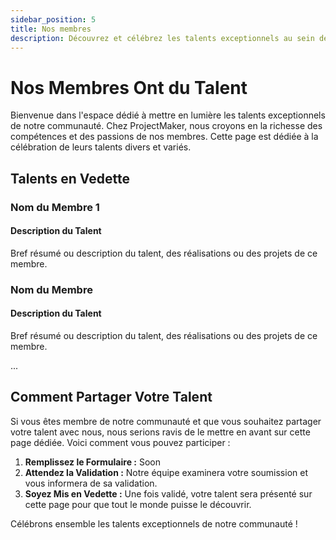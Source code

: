 ```yaml
---
sidebar_position: 5
title: Nos membres
description: Découvrez et célébrez les talents exceptionnels au sein de notre communauté !
---
```


# Nos Membres Ont du Talent

Bienvenue dans l'espace dédié à mettre en lumière les talents exceptionnels de notre communauté. Chez ProjectMaker, nous croyons en la richesse des compétences et des passions de nos membres. Cette page est dédiée à la célébration de leurs talents divers et variés.

## Talents en Vedette

### Nom du Membre 1
#### Description du Talent

Bref résumé ou description du talent, des réalisations ou des projets de ce membre.

### Nom du Membre
#### Description du Talent

Bref résumé ou description du talent, des réalisations ou des projets de ce membre.

...

## Comment Partager Votre Talent

Si vous êtes membre de notre communauté et que vous souhaitez partager votre talent avec nous, nous serions ravis de le mettre en avant sur cette page dédiée. Voici comment vous pouvez participer :

1. **Remplissez le Formulaire :** Soon
2. **Attendez la Validation :** Notre équipe examinera votre soumission et vous informera de sa validation.
3. **Soyez Mis en Vedette :** Une fois validé, votre talent sera présenté sur cette page pour que tout le monde puisse le découvrir.

Célébrons ensemble les talents exceptionnels de notre communauté !
